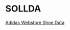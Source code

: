 # SOLLDA

[Adidas Webstore Shoe Data](https://www.kaggle.com/datasets/tamsnd/adidas-webstore-shoe-data?resource=download)
